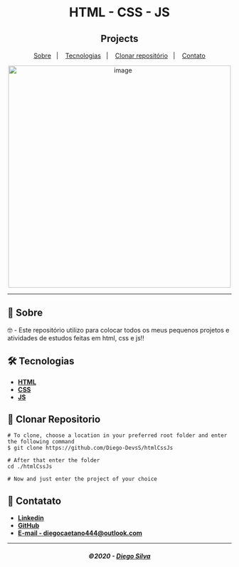 <h1 align="center">
     HTML - CSS - JS
</h1>

<h2 align="center">
  Projects
</h2>

<p align="center">
  <a href="#-Sobre">Sobre</a>&nbsp;&nbsp;&nbsp;|&nbsp;&nbsp;&nbsp;
  <a href="#-Tecnologias">Tecnologias</a>&nbsp;&nbsp;&nbsp;|&nbsp;&nbsp;&nbsp;
  <a href="#-Clonar-repositorio">Clonar repositório</a>&nbsp;&nbsp;&nbsp;|&nbsp;&nbsp;&nbsp;
  <a href="#-Contatos">Contato</a>
</p>


<p align="center">
  <img src="https://user-images.githubusercontent.com/68944586/118406624-f0e44f80-b652-11eb-8d70-c728ef718e92.png" width="500" alt="image">
</p>
     
---

## 📃 **Sobre**

🤓 - Este repositório utilizo para colocar todos os meus pequenos projetos e atividades de estudos feitas em html, css e js!!

## 🛠 **Tecnologias**

- [**HTML**](https://www.w3schools.com/html/html_intro.asp)
- [**CSS**](https://www.w3schools.com/css/css_intro.asp)
- [**JS**](https://developer.mozilla.org/en-US/docs/Web/JavaScript)


## 🚀 **Clonar Repositorio**

```
# To clone, choose a location in your preferred root folder and enter the following command
$ git clone https://github.com/Diego-DevsS/htmlCssJs

# After that enter the folder
cd ./htmlCssJs

# Now and just enter the project of your choice

```

## 📲 **Contatato**

- [**Linkedin**](https://www.linkedin.com/in/diego-caetano-487b171a5/)
- [**GitHub**](https://github.com/Diego-DevsS/)
- [**E-mail - diegocaetano444@outlook.com**](mailto:diegocaetano444@outlook.com)


---

<h5 align="center">
  &copy;2020 - <a href="https://github.com/Diego-DevsS/">Diego Silva</a>
</h5>
